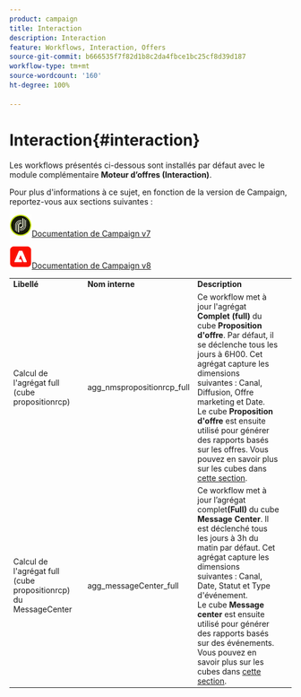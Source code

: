 ```yaml
---
product: campaign
title: Interaction
description: Interaction
feature: Workflows, Interaction, Offers
source-git-commit: b666535f7f82d1b8c2da4fbce1bc25cf8d39d187
workflow-type: tm+mt
source-wordcount: '160'
ht-degree: 100%

---
```



# Interaction{#interaction}



Les workflows présentés ci-dessous sont installés par défaut avec le module complémentaire **Moteur d’offres (Interaction)**.

Pour plus d&#39;informations à ce sujet, en fonction de la version de Campaign, reportez-vous aux sections suivantes :

![](assets/do-not-localize/v7.jpeg)[Documentation de Campaign v7](../../interaction/using/interaction-and-offer-management.md)

![](assets/do-not-localize/v8.png)[Documentation de Campaign v8](https://experienceleague.adobe.com/docs/campaign/campaign-v8/send/interaction/interaction.html?lang=fr)


<table> 
 <tbody> 
  <tr> 
   <td> <strong>Libellé</strong><br /> </td> 
   <td> <strong>Nom interne</strong><br /> </td> 
   <td> <strong>Description</strong><br /> </td> 
  </tr> 
  <tr> 
   <td> <span class="uicontrol">Calcul de l'agrégat full (cube propositionrcp)</span> <br /> </td> 
   <td> <span class="uicontrol">agg_nmspropositionrcp_full</span> <br /> </td> 
   <td> Ce workflow met à jour l'agrégat <strong>Complet (full)</strong> du cube <strong>Proposition d'offre</strong>. Par défaut, il se déclenche tous les jours à 6H00. Cet agrégat capture les dimensions suivantes : Canal, Diffusion, Offre marketing et Date.<br /> Le cube <strong>Proposition d'offre</strong> est ensuite utilisé pour générer des rapports basés sur les offres. Vous pouvez en savoir plus sur les cubes dans <a href="../../reporting/using/ac-cubes.md">cette section</a>.<br /> </td> 
  </tr> 
   <tr> 
   <td> <span class="uicontrol">Calcul de l'agrégat full (cube propositionrcp) du MessageCenter</span> <br /> </td> 
   <td> <span class="uicontrol">agg_messageCenter_full</span> <br /> </td> 
   <td> Ce workflow met à jour l’agrégat complet<strong>(Full)</strong> du cube <strong>Message Center</strong>. Il est déclenché tous les jours à 3h du matin par défaut. Cet agrégat capture les dimensions suivantes : Canal, Date, Statut et Type d'événement.<br /> Le cube <strong>Message center</strong> est ensuite utilisé pour générer des rapports basés sur des événements. Vous pouvez en savoir plus sur les cubes dans <a href="../../reporting/using/ac-cubes.md">cette section</a>.<br /> </td> 
   <td> <br /> </td> 
  </tr> 
 </tbody> 
</table>

